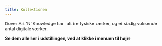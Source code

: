 ```yaml
---
title: Kollektionen
---
```


Dover Art 'N' Knowledge har i alt tre fysiske værker, og et stadig voksende antal digitale værker.

**Se dem alle her i udstillingen, ved at klikke i menuen til højre**